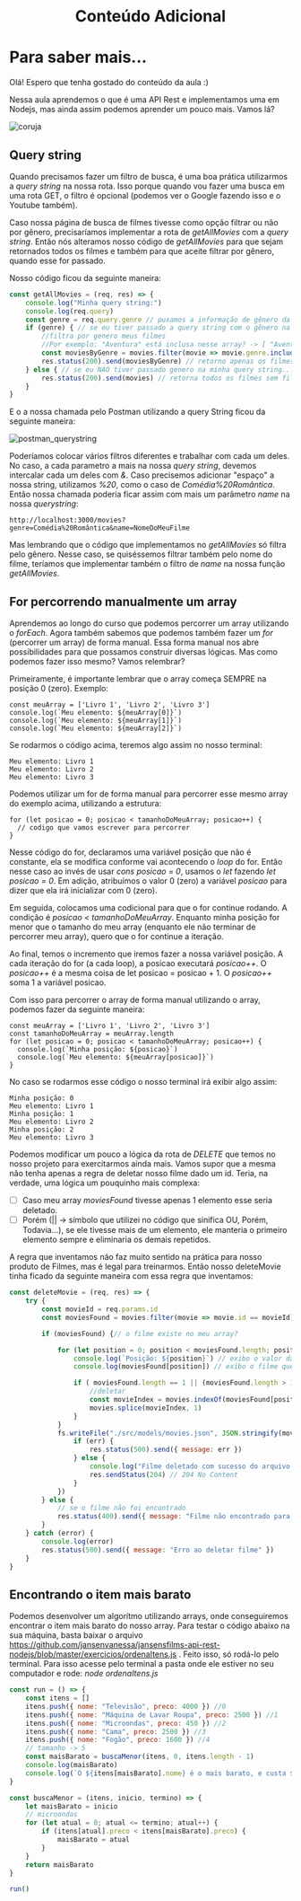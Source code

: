 <h1 align="center">
    <br>
    <p align="center">Conteúdo Adicional<p>
</h1>

# Para saber mais...

Olá! Espero que tenha gostado do conteúdo da aula :)

Nessa aula aprendemos o que é uma API Rest e implementamos uma em Nodejs, mas ainda assim podemos aprender um pouco mais. Vamos lá?

![coruja](https://i.pinimg.com/600x315/9c/89/a6/9c89a66d513977abc3bbb93af8af9a3b.jpg)

## Query string

Quando precisamos fazer um filtro de busca, é uma boa prática utilizarmos a *query string* na nossa rota. Isso porque quando vou fazer uma busca em uma rota GET, o filtro é opcional (podemos ver o Google fazendo isso e o Youtube também). 

Caso nossa página de busca de filmes tivesse como opção filtrar ou não por gênero, precisaríamos implementar a rota de *getAllMovies* com a *query string*. Então nós alteramos nosso código de *getAllMovies* para que sejam retornados todos os filmes e também para que aceite filtrar por gênero, quando esse for passado.

Nosso código ficou da seguinte maneira:

```movieController.js
const getAllMovies = (req, res) => {
    console.log("Minha query string:")
    console.log(req.query)
    const genre = req.query.genre // puxamos a informação de gênero da nossa query string
    if (genre) { // se eu tiver passado a query string com o gênero na hora de fazer a request...
        //filtra por genero meus filmes
        //Por exemplo: "Aventura" está inclusa nesse array? -> [ "Aventura", "Comedia"]
        const moviesByGenre = movies.filter(movie => movie.genre.includes(genre)) // encontro todos os filmes do gênero que filtrei
        res.status(200).send(moviesByGenre) // retorno apenas os filmes com o gênero que filtrei por query string
    } else { // se eu NAO tiver passado genero na minha query string...
        res.status(200).send(movies) // retorna todos os filmes sem filtro
    }
}
```

E o a nossa chamada pelo Postman utilizando a query String ficou da seguinte maneira:

![postman_querystring](https://i.imgur.com/F2os1zo.png)

Poderíamos colocar vários filtros diferentes e trabalhar com cada um deles. No caso, a cada parametro a mais na nossa *query string*, devemos intercalar cada um deles com *&*. Caso precisemos adicionar "espaço" a nossa string, utilizamos *%20*, como o caso de *Comédia%20Romântica*. Então nossa chamada poderia ficar assim com mais um parâmetro *name* na nossa *querystring*:

```
http://localhost:3000/movies?genre=Comédia%20Romântica&name=NomeDoMeuFilme
```

Mas lembrando que o código que implementamos no *getAllMovies* só filtra pelo gênero. Nesse caso, se quiséssemos filtrar também pelo nome do filme, teríamos que implementar também o filtro de *name* na nossa função *getAllMovies*.

## For percorrendo manualmente um array

Aprendemos ao longo do curso que podemos percorrer um array utilizando o *forEach*. Agora também sabemos que podemos também fazer um *for* (percorrer um array) de forma manual. Essa forma manual nos abre possibilidades para que possamos construir diversas lógicas. Mas como podemos fazer isso mesmo? Vamos relembrar?

Primeiramente, é importante lembrar que o array começa SEMPRE na posição 0 (zero). Exemplo:

```
const meuArray = ['Livro 1', 'Livro 2', 'Livro 3']
console.log(`Meu elemento: ${meuArray[0]}`)
console.log(`Meu elemento: ${meuArray[1]}`)
console.log(`Meu elemento: ${meuArray[2]}`)

```
Se rodarmos o código acima, teremos algo assim no nosso terminal:

```
Meu elemento: Livro 1
Meu elemento: Livro 2
Meu elemento: Livro 3
```

Podemos utilizar um for de forma manual para percorrer esse mesmo array do exemplo acima, utilizando a estrutura:

```
for (let posicao = 0; posicao < tamanhoDoMeuArray; posicao++) {
  // codigo que vamos escrever para percorrer
}
```

Nesse código do for, declaramos uma variável posição que não é constante, ela se modifica conforme vai acontecendo o *loop* do for. Então nesse caso ao invés de usar *cons posicao = 0*, usamos o *let* fazendo *let posicao = 0*. Em adição, atribuímos o valor 0 (zero) a variável *posicao* para dizer que ela irá inicializar com 0 (zero).

Em seguida, colocamos uma codicional para que o for continue rodando. A condição é *posicao < tamanhoDoMeuArray*. Enquanto minha posição for menor que o tamanho do meu array (enquanto ele não terminar de percorrer meu array), quero que o for continue a iteração.

Ao final, temos o incremento que iremos fazer a nossa variável posição. A cada iteração do for (a cada loop), a posicao executará *posicao++*. O *posicao++* é a mesma coisa de let posicao = posicao + 1. O *posicao++* soma 1 a variável posicao.

Com isso para percorrer o array de forma manual utilizando o array, podemos fazer da seguinte maneira:

```
const meuArray = ['Livro 1', 'Livro 2', 'Livro 3']
const tamanhoDoMeuArray = meuArray.length
for (let posicao = 0; posicao < tamanhoDoMeuArray; posicao++) {
  console.log(`Minha posição: ${posicao}`)
  console.log(`Meu elemento: ${meuArray[posicao]}`)
}
```
No caso se rodarmos esse código o nosso terminal irá exibir algo assim:

```
Minha posição: 0
Meu elemento: Livro 1
Minha posição: 1
Meu elemento: Livro 2
Minha posição: 2
Meu elemento: Livro 3
```


Podemos modificar um pouco a lógica da rota de *DELETE* que temos no nosso projeto para exercitarmos ainda mais. Vamos supor que a mesma não tenha apenas a regra de deletar nosso filme dado um id. Teria, na verdade, uma lógica um pouquinho mais complexa:

- [ ] Caso meu array *moviesFound* tivesse apenas 1 elemento esse seria deletado.
- [ ] Porém (|| -> símbolo que utilizei no código que sinifica OU, Porém, Todavia...), se ele tivesse mais de um elemento, ele manteria o primeiro elemento sempre e eliminaria os demais repetidos.

A regra que inventamos não faz muito sentido na prática para nosso produto de Filmes, mas é legal para treinarmos. Então nosso deleteMovie tinha ficado da seguinte maneira com essa regra que inventamos:

```movieController.js
const deleteMovie = (req, res) => {
    try {
        const movieId = req.params.id
        const moviesFound = movies.filter(movie => movie.id == movieId) // vou achar todos os filmes que possuem o id passado

        if (moviesFound) {// o filme existe no meu array?

            for (let position = 0; position < moviesFound.length; position++) {
                console.log(`Posição: ${position}`) // exibo o valor da minha variável de posição
                console.log(moviesFound[position]) // exibo o filme que está nessa posição do array moviesFound

                if ( moviesFound.length == 1 || (moviesFound.length > 1 && position > 0)) { // aplico a lógica que inventamos de deletar apenas quando só tiver um elemento no array (tamanho do array for 1) ou quando tiver mais de um elemento, deletar todos que não forem da primeira posição
                    //deletar
                    const movieIndex = movies.indexOf(moviesFound[position])
                    movies.splice(movieIndex, 1)
                }
            }
            fs.writeFile("./src/models/movies.json", JSON.stringify(movies), 'utf8', function (err) {
                if (err) {
                    res.status(500).send({ message: err })
                } else {
                    console.log("Filme deletado com sucesso do arquivo!")
                    res.sendStatus(204) // 204 No Content
                }
            })
        } else {
            // se o filme não foi encontrado
            res.status(400).send({ message: "Filme não encontrado para deletar" })
        }
    } catch (error) {
        console.log(error)
        res.status(500).send({ message: "Erro ao deletar filme" })
    }
}
```

## Encontrando o item mais barato

Podemos desenvolver um algorítmo utilizando arrays, onde conseguiremos encontrar o item mais barato do nosso array. Para testar o código abaixo na sua máquina, basta baixar o arquivo https://github.com/jansenvanessa/jansensfilms-api-rest-nodejs/blob/master/exercicios/ordenaItens.js . Feito isso, só rodá-lo pelo terminal. Para isso acesse pelo terminal a pasta onde ele estiver no seu computador e rode: *node ordenaItens.js*

```maisBarato.js
const run = () => {
    const itens = []
    itens.push({ nome: "Televisão", preco: 4000 }) //0 
    itens.push({ nome: "Máquina de Lavar Roupa", preco: 2500 }) //1
    itens.push({ nome: "Microondas", preco: 450 }) //2
    itens.push({ nome: "Cama", preco: 2500 }) //3
    itens.push({ nome: "Fogão", preco: 1600 }) //4
    // tamanho -> 5
    const maisBarato = buscaMenor(itens, 0, itens.length - 1)
    console.log(maisBarato)
    console.log(`O ${itens[maisBarato].nome} é o mais barato, e custa ${itens[maisBarato].preco}`)
}

const buscaMenor = (itens, inicio, termino) => {
    let maisBarato = inicio
    // microondas
    for (let atual = 0; atual <= termino; atual++) {
        if (itens[atual].preco < itens[maisBarato].preco) {
            maisBarato = atual
        }
    }
    return maisBarato
}

run()
```
